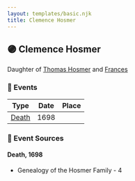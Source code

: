 ```yaml
---
layout: templates/basic.njk
title: Clemence Hosmer
---
```

## 🟣 Clemence Hosmer

Daughter of [Thomas Hosmer](/people/7/70805658) and [Frances ](/people/1/15178620)

### 📆 Events

Type | Date | Place
------ | ------ | ------
[Death](#event-8f19d2db-81bd-4ca2-bec7-5caa1f1b65d2) | 1698 |

### 📰 Event Sources

#### <a id="event-8f19d2db-81bd-4ca2-bec7-5caa1f1b65d2"></a> Death, 1698
* Genealogy of the Hosmer Family  - 4